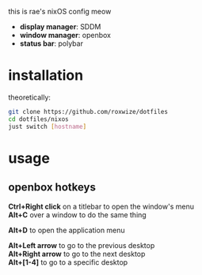 this is rae's nixOS config meow

- **display manager**: SDDM
- **window manager**: openbox
- **status bar**: polybar

# installation

theoretically:

```sh
git clone https://github.com/roxwize/dotfiles
cd dotfiles/nixos
just switch [hostname]
```

# usage

## openbox hotkeys

**Ctrl+Right click** on a titlebar to open the window's menu<br>
**Alt+C** over a window to do the same thing

**Alt+D** to open the application menu

**Alt+Left arrow** to go to the previous desktop<br>
**Alt+Right arrow** to go to the next desktop<br>
**Alt+[1-4]** to go to a specific desktop

